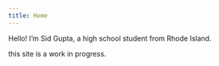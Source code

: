 ```yaml
---
title: Home
--- 
```

Hello! I’m Sid Gupta, a high school student from Rhode Island.

this site is a work in progress.